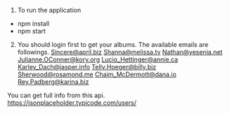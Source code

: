 1. To run the application
- npm install
- npm start

2. You should login first to get your albums.
The available emails are followings.
Sincere@april.biz
Shanna@melissa.tv
Nathan@yesenia.net
Julianne.OConner@kory.org
Lucio_Hettinger@annie.ca
Karley_Dach@jasper.info
Telly.Hoeger@billy.biz
Sherwood@rosamond.me
Chaim_McDermott@dana.io
Rey.Padberg@karina.biz

You can get full info from this api.
https://jsonplaceholder.typicode.com/users/